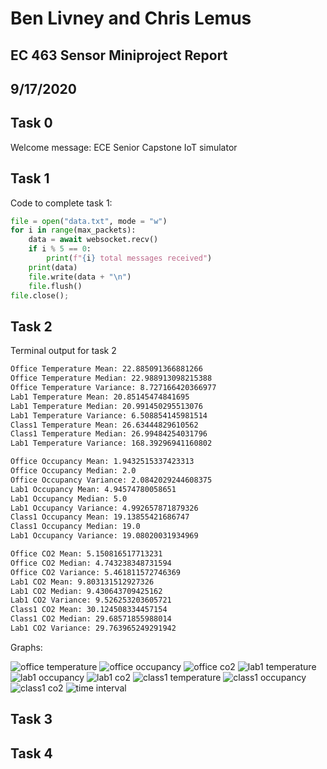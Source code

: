 # Ben Livney and Chris Lemus
## EC 463 Sensor Miniproject Report
## 9/17/2020


## Task 0
Welcome message: ECE Senior Capstone IoT simulator


## Task 1
Code to complete task 1:
```python
file = open("data.txt", mode = "w")
for i in range(max_packets):
    data = await websocket.recv()
    if i % 5 == 0:
        print(f"{i} total messages received")
    print(data) 
    file.write(data + "\n")
    file.flush()
file.close();
```


## Task 2
Terminal output for task 2
```sh
Office Temperature Mean: 22.885091366881266
Office Temperature Median: 22.988913098215388
Office Temperature Variance: 8.727166420366977
Lab1 Temperature Mean: 20.85145474841695
Lab1 Temperature Median: 20.991450295513076
Lab1 Temperature Variance: 6.508854145981514
Class1 Temperature Mean: 26.63444829610562
Class1 Temperature Median: 26.99484254031796
Lab1 Temperature Variance: 168.39296941160802

Office Occupancy Mean: 1.9432515337423313
Office Occupancy Median: 2.0
Office Occupancy Variance: 2.0842029244608375
Lab1 Occupancy Mean: 4.94574780058651
Lab1 Occupancy Median: 5.0
Lab1 Occupancy Variance: 4.992657871879326
Class1 Occupancy Mean: 19.13855421686747
Class1 Occupancy Median: 19.0
Lab1 Occupancy Variance: 19.08020031934969

Office CO2 Mean: 5.150816517713231
Office CO2 Median: 4.743238348731594
Office CO2 Variance: 5.461811572746369
Lab1 CO2 Mean: 9.803131512927326
Lab1 CO2 Median: 9.430643709425162
Lab1 CO2 Variance: 9.526253203605721
Class1 CO2 Mean: 30.124508334457154
Class1 CO2 Median: 29.68571855988014
Lab1 CO2 Variance: 29.763965249291942
```

Graphs:

![office temperature](https://github.com/blivney/2020-sensor-miniproject/blob/master/images/office%20temperature.png)
![office occupancy](https://github.com/blivney/2020-sensor-miniproject/blob/master/images/office%20occupancy.png)
![office co2](https://github.com/blivney/2020-sensor-miniproject/blob/master/images/office%20co2.png)
![lab1 temperature](https://github.com/blivney/2020-sensor-miniproject/blob/master/images/lab1%20temperature.png)
![lab1 occupancy](https://github.com/blivney/2020-sensor-miniproject/blob/master/images/lab1%20occupancy.png)
![lab1 co2](https://github.com/blivney/2020-sensor-miniproject/blob/master/images/lab1%20co2.png)
![class1 temperature](https://github.com/blivney/2020-sensor-miniproject/blob/master/images/class1%20temperature.png)
![class1 occupancy](https://github.com/blivney/2020-sensor-miniproject/blob/master/images/class1%20occupancy.png)
![class1 co2](https://github.com/blivney/2020-sensor-miniproject/blob/master/images/class1%20co2.png)
![time interval](https://github.com/blivney/2020-sensor-miniproject/blob/master/images/time%20interval.png)



## Task 3



## Task 4


